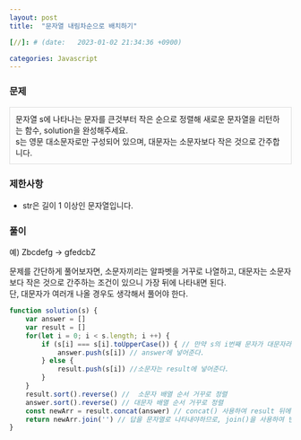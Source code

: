```yaml
---
layout: post
title:  "문자열 내림차순으로 배치하기"

[//]: # (date:   2023-01-02 21:34:36 +0900)

categories: Javascript
---
```


[//]: # (<h1>Introduction</h1>)

### 문제

<div class="text">
문자열 s에 나타나는 문자를 큰것부터 작은 순으로 정렬해 새로운 문자열을 리턴하는 함수, solution을 완성해주세요. <br/>
s는 영문 대소문자로만 구성되어 있으며, 대문자는 소문자보다 작은 것으로 간주합니다.
</div>


### 제한사항

- str은 길이 1 이상인 문자열입니다.


### 풀이

예) Zbcdefg -> gfedcbZ

문제를 간단하게 풀어보자면, 소문자끼리는 알파벳을 거꾸로 나열하고, 대문자는 소문자보다 작은 것으로 간주하는 조건이 있으니 가장 뒤에 나타내면 된다.   
단, 대문자가 여러개 나올 경우도 생각해서 풀어야 한다.

```javascript
function solution(s) {
    var answer = []
    var result = []
    for(let i = 0; i < s.length; i ++) {
        if (s[i] === s[i].toUpperCase()) { // 만약 s의 i번째 문자가 대문자라면?
            answer.push(s[i]) // answer에 넣어준다.
        } else {
            result.push(s[i]) //소문자는 result에 넣어준다.
        }
    }
    result.sort().reverse() //  소문자 배열 순서 거꾸로 정렬
    answer.sort().reverse() // 대문자 배열 순서 거꾸로 정렬
    const newArr = result.concat(answer) // concat() 사용하여 result 뒤에 answer을 붙여줌 
    return newArr.join('') // 답을 문자열로 나타내야하므로, join()을 사용하여 반환해준다.
}

```

<style>
.text {
    border: 1px solid #dcdcdc;
    padding: 10px;
}
</style>